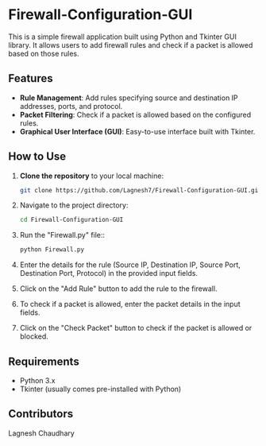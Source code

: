 # Firewall-Configuration-GUI
This is a simple firewall application built using Python and Tkinter GUI library. It allows users to add firewall rules and check if a packet is allowed based on those rules.

## Features
- **Rule Management**: Add rules specifying source and destination IP addresses, ports, and protocol.
- **Packet Filtering**: Check if a packet is allowed based on the configured rules.
- **Graphical User Interface (GUI)**: Easy-to-use interface built with Tkinter.

## How to Use

1. **Clone the repository** to your local machine:

   ```bash
   git clone https://github.com/Lagnesh7/Firewall-Configuration-GUI.git
2. Navigate to the project directory:

    ```bash
   cd Firewall-Configuration-GUI
3. Run the "Firewall.py" file::

    ```bash
   python Firewall.py
4. Enter the details for the rule (Source IP, Destination IP, Source Port, Destination Port, Protocol) in the provided input fields.

5. Click on the "Add Rule" button to add the rule to the firewall.

6. To check if a packet is allowed, enter the packet details in the input fields.

7. Click on the "Check Packet" button to check if the packet is allowed or blocked.

## Requirements
- Python 3.x
- Tkinter (usually comes pre-installed with Python)

## Contributors
Lagnesh Chaudhary
